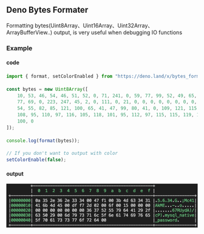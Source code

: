 ## Deno Bytes Formater

Formatting bytes(Uint8Array、Uint16Array、Uint32Array、ArrayBufferView..) output, is very useful when debugging IO functions

### Example

#### code

```ts
import { format, setColorEnabled } from "https://deno.land/x/bytes_formater/mod.ts";

const bytes = new Uint8Array([
    10, 53, 46, 54, 46, 51, 52, 0, 71, 241, 0, 59, 77, 99, 52, 49, 65, 107,
    77, 69, 0, 223, 247, 45, 2, 0, 111, 0, 21, 0, 0, 0, 0, 0, 0, 0, 0, 0, 0,
    54, 55, 82, 85, 121, 100, 65, 41, 47, 99, 80, 41, 0, 109, 121, 115, 113,
    108, 95, 110, 97, 116, 105, 118, 101, 95, 112, 97, 115, 115, 119, 111, 114,
    100, 0
]);

console.log(format(bytes));

// If you don't want to output with color
setColorEnable(false);

```

#### output

![output](./output.png)